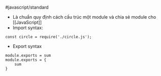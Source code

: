 #javascript/standard 
- Là chuẩn quy định cách cấu trúc một module và chia sẻ module cho [[JavaScript]]
- Import syntax: 
```JS
const circle = require('./circle.js');
```
- Export syntax
```JS
module.exports = sum
module.exports = {
	sum
}
```